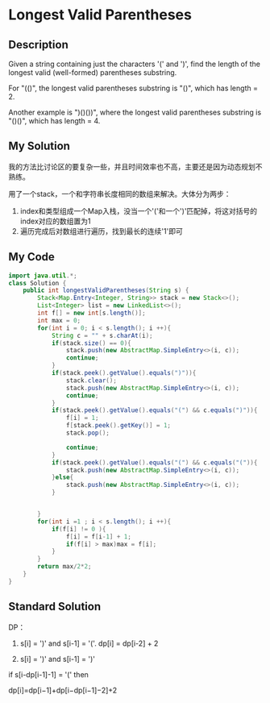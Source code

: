 # Longest Valid Parentheses

## Description

Given a string containing just the characters '(' and ')', find the length of the longest valid (well-formed) parentheses substring.

For "(()", the longest valid parentheses substring is "()", which has length = 2.

Another example is ")()())", where the longest valid parentheses substring is "()()", which has length = 4.

## My Solution

我的方法比讨论区的要复杂一些，并且时间效率也不高，主要还是因为动态规划不熟练。

用了一个stack，一个和字符串长度相同的数组来解决。大体分为两步：

1. index和类型组成一个Map入栈，没当一个'('和一个')'匹配掉，将这对括号的index对应的数组置为1
2. 遍历完成后对数组进行遍历，找到最长的连续'1'即可

## My Code

```Java
import java.util.*;
class Solution {
    public int longestValidParentheses(String s) {
        Stack<Map.Entry<Integer, String>> stack = new Stack<>();
        List<Integer> list = new LinkedList<>();
        int f[] = new int[s.length()];
        int max = 0;
        for(int i = 0; i < s.length(); i ++){
            String c = "" + s.charAt(i);
            if(stack.size() == 0){
                stack.push(new AbstractMap.SimpleEntry<>(i, c));
                continue;
            }
            if(stack.peek().getValue().equals(")")){
                stack.clear();
                stack.push(new AbstractMap.SimpleEntry<>(i, c));
                continue;
            }
            if(stack.peek().getValue().equals("(") && c.equals(")")){
                f[i] = 1;
                f[stack.peek().getKey()] = 1;
                stack.pop();

                continue;
            }
            if(stack.peek().getValue().equals("(") && c.equals("(")){
                stack.push(new AbstractMap.SimpleEntry<>(i, c));
            }else{
                stack.push(new AbstractMap.SimpleEntry<>(i, c));
            }


        }
        for(int i =1 ; i < s.length(); i ++){
            if(f[i] != 0 ){
                f[i] = f[i-1] + 1;
                if(f[i] > max)max = f[i];
            }
        }
        return max/2*2;
    }
}
```

## Standard Solution

DP：

1. s[i] = ')' and s[i-1] = '('. dp[i] = dp[i-2] + 2

2. s[i] = ')' and s[i-1] = ')'

if s[i-dp[i-1]-1] = '(' then


dp[i]=dp[i−1]+dp[i−dp[i−1]−2]+2